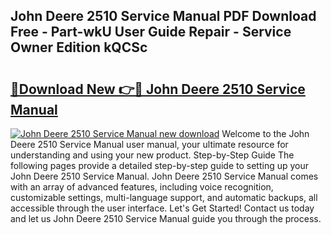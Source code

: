 ## John Deere 2510 Service Manual PDF Download Free - Part-wkU User Guide Repair - Service Owner Edition kQCSc

# <h2><a href="http://bc36408.oget.top/?id=John+Deere+2510+Service+Manual">🔗Download New 👉🔴 John Deere 2510 Service Manual</a></h2>

[![John Deere 2510 Service Manual new download](https://i.imgur.com/5g1atiW.png)](http://bc36408.oget.top/?id=John+Deere+2510+Service+Manual)
Welcome to the John Deere 2510 Service Manual user manual, your ultimate resource for understanding and using your new product. Step-by-Step Guide The following pages provide a detailed step-by-step guide to setting up your John Deere 2510 Service Manual. John Deere 2510 Service Manual comes with an array of advanced features, including voice recognition, customizable settings, multi-language support, and automatic backups, all accessible through the user interface. Let's Get Started! Contact us today and let us John Deere 2510 Service Manual guide you through the process.
